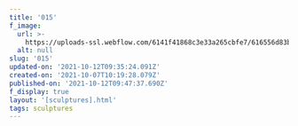 ```yaml
---
title: '015'
f_image:
  url: >-
    https://uploads-ssl.webflow.com/6141f41868c3e33a265cbfe7/616556d83b45a24158549a25_015.jpg
  alt: null
slug: '015'
updated-on: '2021-10-12T09:35:24.091Z'
created-on: '2021-10-07T10:19:28.079Z'
published-on: '2021-10-12T09:47:37.690Z'
f_display: true
layout: '[sculptures].html'
tags: sculptures
---
```



